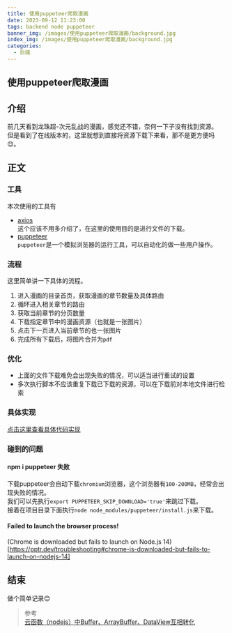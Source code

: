 ```yaml
---
title: 使用puppeteer爬取漫画
date: 2023-09-12 11:23:00
tags: backend node puppeteer
banner_img: /images/使用puppeteer爬取漫画/background.jpg
index_img: /images/使用puppeteer爬取漫画/background.jpg
categories: 
  - 后端  
---
```


## 使用puppeteer爬取漫画

## 介绍
前几天看到龙珠超-次元乱战的漫画，感觉还不错，奈何一下子没有找到资源。  
但是看到了在线版本的，这里就想到直接将资源下载下来看，那不是更方便吗😊。  

## 正文  

### 工具   
本次使用的工具有 
- [axios](https://www.axios-http.cn/)  
  这个应该不用多介绍了，在这里的使用目的是进行文件的下载。  
- [puppeteer](https://pptr.dev/)  
  `puppeteer`是一个模拟浏览器的运行工具，可以自动化的做一些用户操作。  

### 流程  
这里简单讲一下具体的流程。  

1. 进入漫画的目录首页，获取漫画的章节数量及具体路由    
2. 循环进入相关章节的路由  
3. 获取当前章节的分页数量   
4. 下载指定章节中的漫画资源（也就是一张图片）  
5. 点击下一页进入当前章节的也一张图片  
6. 完成所有下载后，将图片合并为`pdf`   

### 优化  

- 上面的文件下载难免会出现失败的情况，可以适当进行重试的设置  
- 多次执行脚本不应该重复下载已下载的资源，可以在下载前对本地文件进行检索  

### 具体实现  

[点击这里查看具体代码实现](https://github.com/food-billboard/food-billboard.github.io/tree/hexo/source/images/使用puppeteer爬取漫画/project)

### 碰到的问题   

#### npm i puppeteer 失败  

下载puppeteer会自动下载`chromium`浏览器，这个浏览器有`100-200MB`，经常会出现失败的情况。  
我们可以先执行`export PUPPETEER_SKIP_DOWNLOAD='true'`来跳过下载。  
接着在项目目录下面执行`node node_modules/puppeteer/install.js`来下载。  

#### Failed to launch the browser process!  

(Chrome is downloaded but fails to launch on Node.js 14)[https://pptr.dev/troubleshooting#chrome-is-downloaded-but-fails-to-launch-on-nodejs-14]  

## 结束  
做个简单记录😊   
> 参考  
> [云函数（nodejs）中Buffer、ArrayBuffer、DataView互相转化](https://codeleading.com/article/44573498917/)  